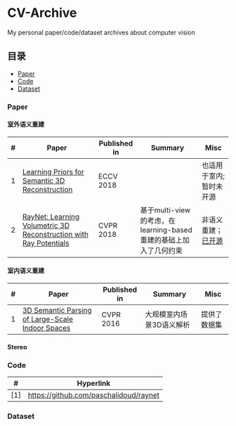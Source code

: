 # CV-Archive
My personal paper/code/dataset archives about computer vision

## 目录
* [Paper](#Paper)
* [Code](#Code)
* [Dataset](#Dataset)

### Paper

#### 室外语义重建
|#|Paper|Published in|Summary|Misc|
|-|----|----|---|---|
|1|[Learning Priors for Semantic 3D Reconstruction](http://cvg.ethz.ch/research/learned-regularization/)|ECCV 2018||也适用于室内;暂时未开源|
|2|[RayNet: Learning Volumetric 3D Reconstruction with Ray Potentials](https://avg.is.tue.mpg.de/research_projects/raynet)|CVPR 2018|基于multi-view的考虑，在learning-based重建的基础上加入了几何约束|非语义重建；[已开源](#https://github.com/paschalidoud/raynet)|


#### 室内语义重建
|#|Paper|Published in|Summary|Misc|
|---|----|-----|-----|-|
|1|[3D Semantic Parsing of Large-Scale Indoor Spaces](http://buildingparser.stanford.edu/index.html)|CVPR 2016|大规模室内场景3D语义解析|提供了数据集|

#### Stereo



### Code
|#|Hyperlink|
|-|--|
|<span id="jump">[1]</span>|https://github.com/paschalidoud/raynet





### Dataset
